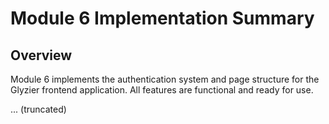 # Module 6 Implementation Summary

## Overview
Module 6 implements the authentication system and page structure for the Glyzier frontend application. All features are functional and ready for use.

... (truncated)